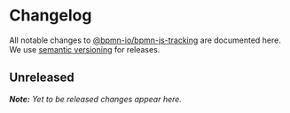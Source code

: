 # Changelog

All notable changes to [@bpmn-io/bpmn-js-tracking](https://github.com/bpmn-io/bpmn-js-tracking) are documented here. We use [semantic versioning](http://semver.org/) for releases.

## Unreleased

___Note:__ Yet to be released changes appear here._
